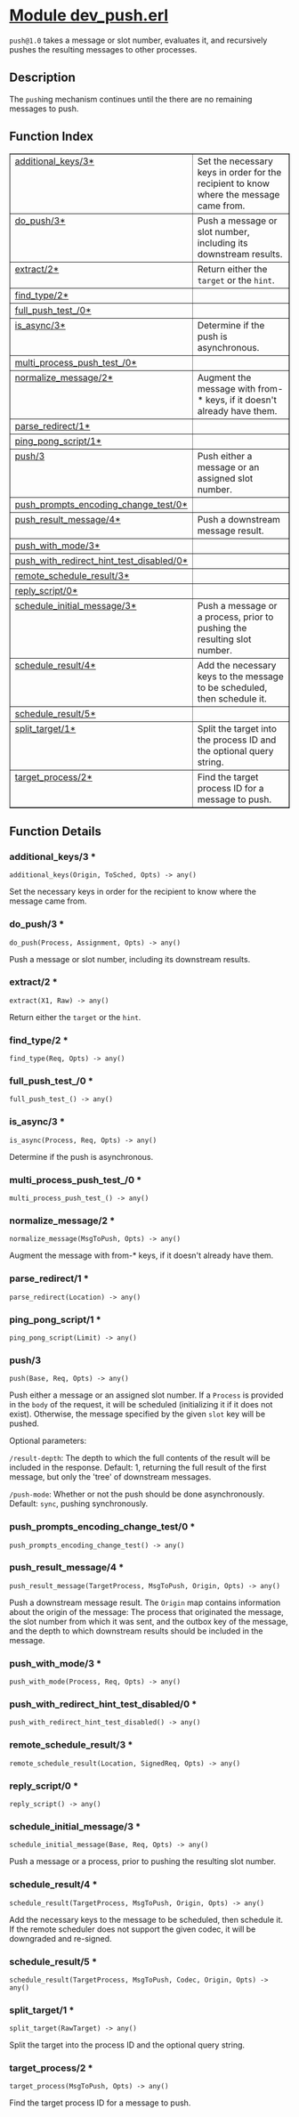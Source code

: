 # [Module dev_push.erl](https://github.com/permaweb/HyperBEAM/blob/main/src/dev_push.erl)




`push@1.0` takes a message or slot number, evaluates it, and recursively
pushes the resulting messages to other processes.

<a name="description"></a>

## Description ##
The `push`ing mechanism
continues until the there are no remaining messages to push.<a name="index"></a>

## Function Index ##


<table width="100%" border="1" cellspacing="0" cellpadding="2" summary="function index"><tr><td valign="top"><a href="#additional_keys-3">additional_keys/3*</a></td><td>Set the necessary keys in order for the recipient to know where the
message came from.</td></tr><tr><td valign="top"><a href="#do_push-3">do_push/3*</a></td><td>Push a message or slot number, including its downstream results.</td></tr><tr><td valign="top"><a href="#extract-2">extract/2*</a></td><td>Return either the <code>target</code> or the <code>hint</code>.</td></tr><tr><td valign="top"><a href="#find_type-2">find_type/2*</a></td><td></td></tr><tr><td valign="top"><a href="#full_push_test_-0">full_push_test_/0*</a></td><td></td></tr><tr><td valign="top"><a href="#is_async-3">is_async/3*</a></td><td>Determine if the push is asynchronous.</td></tr><tr><td valign="top"><a href="#multi_process_push_test_-0">multi_process_push_test_/0*</a></td><td></td></tr><tr><td valign="top"><a href="#normalize_message-2">normalize_message/2*</a></td><td>Augment the message with from-* keys, if it doesn't already have them.</td></tr><tr><td valign="top"><a href="#parse_redirect-1">parse_redirect/1*</a></td><td></td></tr><tr><td valign="top"><a href="#ping_pong_script-1">ping_pong_script/1*</a></td><td></td></tr><tr><td valign="top"><a href="#push-3">push/3</a></td><td>Push either a message or an assigned slot number.</td></tr><tr><td valign="top"><a href="#push_prompts_encoding_change_test-0">push_prompts_encoding_change_test/0*</a></td><td></td></tr><tr><td valign="top"><a href="#push_result_message-4">push_result_message/4*</a></td><td>Push a downstream message result.</td></tr><tr><td valign="top"><a href="#push_with_mode-3">push_with_mode/3*</a></td><td></td></tr><tr><td valign="top"><a href="#push_with_redirect_hint_test_disabled-0">push_with_redirect_hint_test_disabled/0*</a></td><td></td></tr><tr><td valign="top"><a href="#remote_schedule_result-3">remote_schedule_result/3*</a></td><td></td></tr><tr><td valign="top"><a href="#reply_script-0">reply_script/0*</a></td><td></td></tr><tr><td valign="top"><a href="#schedule_initial_message-3">schedule_initial_message/3*</a></td><td>Push a message or a process, prior to pushing the resulting slot number.</td></tr><tr><td valign="top"><a href="#schedule_result-4">schedule_result/4*</a></td><td>Add the necessary keys to the message to be scheduled, then schedule it.</td></tr><tr><td valign="top"><a href="#schedule_result-5">schedule_result/5*</a></td><td></td></tr><tr><td valign="top"><a href="#split_target-1">split_target/1*</a></td><td>Split the target into the process ID and the optional query string.</td></tr><tr><td valign="top"><a href="#target_process-2">target_process/2*</a></td><td>Find the target process ID for a message to push.</td></tr></table>


<a name="functions"></a>

## Function Details ##

<a name="additional_keys-3"></a>

### additional_keys/3 * ###

`additional_keys(Origin, ToSched, Opts) -> any()`

Set the necessary keys in order for the recipient to know where the
message came from.

<a name="do_push-3"></a>

### do_push/3 * ###

`do_push(Process, Assignment, Opts) -> any()`

Push a message or slot number, including its downstream results.

<a name="extract-2"></a>

### extract/2 * ###

`extract(X1, Raw) -> any()`

Return either the `target` or the `hint`.

<a name="find_type-2"></a>

### find_type/2 * ###

`find_type(Req, Opts) -> any()`

<a name="full_push_test_-0"></a>

### full_push_test_/0 * ###

`full_push_test_() -> any()`

<a name="is_async-3"></a>

### is_async/3 * ###

`is_async(Process, Req, Opts) -> any()`

Determine if the push is asynchronous.

<a name="multi_process_push_test_-0"></a>

### multi_process_push_test_/0 * ###

`multi_process_push_test_() -> any()`

<a name="normalize_message-2"></a>

### normalize_message/2 * ###

`normalize_message(MsgToPush, Opts) -> any()`

Augment the message with from-* keys, if it doesn't already have them.

<a name="parse_redirect-1"></a>

### parse_redirect/1 * ###

`parse_redirect(Location) -> any()`

<a name="ping_pong_script-1"></a>

### ping_pong_script/1 * ###

`ping_pong_script(Limit) -> any()`

<a name="push-3"></a>

### push/3 ###

`push(Base, Req, Opts) -> any()`

Push either a message or an assigned slot number. If a `Process` is
provided in the `body` of the request, it will be scheduled (initializing
it if it does not exist). Otherwise, the message specified by the given
`slot` key will be pushed.

Optional parameters:

`/result-depth`: The depth to which the full contents of the result
will be included in the response. Default: 1, returning
the full result of the first message, but only the 'tree'
of downstream messages.

`/push-mode`: Whether or not the push should be done asynchronously.
Default: `sync`, pushing synchronously.

<a name="push_prompts_encoding_change_test-0"></a>

### push_prompts_encoding_change_test/0 * ###

`push_prompts_encoding_change_test() -> any()`

<a name="push_result_message-4"></a>

### push_result_message/4 * ###

`push_result_message(TargetProcess, MsgToPush, Origin, Opts) -> any()`

Push a downstream message result. The `Origin` map contains information
about the origin of the message: The process that originated the message,
the slot number from which it was sent, and the outbox key of the message,
and the depth to which downstream results should be included in the message.

<a name="push_with_mode-3"></a>

### push_with_mode/3 * ###

`push_with_mode(Process, Req, Opts) -> any()`

<a name="push_with_redirect_hint_test_disabled-0"></a>

### push_with_redirect_hint_test_disabled/0 * ###

`push_with_redirect_hint_test_disabled() -> any()`

<a name="remote_schedule_result-3"></a>

### remote_schedule_result/3 * ###

`remote_schedule_result(Location, SignedReq, Opts) -> any()`

<a name="reply_script-0"></a>

### reply_script/0 * ###

`reply_script() -> any()`

<a name="schedule_initial_message-3"></a>

### schedule_initial_message/3 * ###

`schedule_initial_message(Base, Req, Opts) -> any()`

Push a message or a process, prior to pushing the resulting slot number.

<a name="schedule_result-4"></a>

### schedule_result/4 * ###

`schedule_result(TargetProcess, MsgToPush, Origin, Opts) -> any()`

Add the necessary keys to the message to be scheduled, then schedule it.
If the remote scheduler does not support the given codec, it will be
downgraded and re-signed.

<a name="schedule_result-5"></a>

### schedule_result/5 * ###

`schedule_result(TargetProcess, MsgToPush, Codec, Origin, Opts) -> any()`

<a name="split_target-1"></a>

### split_target/1 * ###

`split_target(RawTarget) -> any()`

Split the target into the process ID and the optional query string.

<a name="target_process-2"></a>

### target_process/2 * ###

`target_process(MsgToPush, Opts) -> any()`

Find the target process ID for a message to push.

